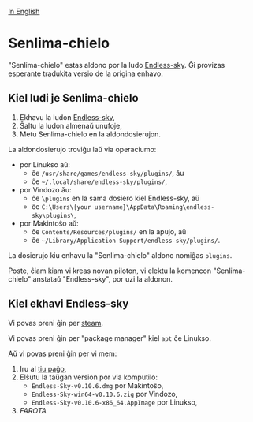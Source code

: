 [In English](https://github.com/Dok8tavo/senlima-chielo/blob/main/README.md)

# Senlima-chielo

"Senlima-chielo" estas aldono por la ludo [Endless-sky](https://endless-sky.github.io). Ĝi provizas esperante tradukita versio de la origina enhavo.

## Kiel ludi je Senlima-chielo

1. Ekhavu la ludon [Endless-sky](https://endless-sky.github.io),
2. Ŝaltu la ludon almenaŭ unufoje,
3. Metu Senlima-chielo en la aldondosierujon.

La aldondosierujo troviĝu laŭ via operaciumo:

- por Linukso aŭ:
    - ĉe `/usr/share/games/endless-sky/plugins/`, ău
    - ĉe `~/.local/share/endless-sky/plugins/`,
- por Vindozo ău:
    - ĉe `\plugins` en la sama dosiero kiel Endless-sky, aŭ
    - ĉe `C:\Users\{your username}\AppData\Roaming\endless-sky\plugins\`,
- por Makintoŝo aŭ:
    - ĉe `Contents/Resources/plugins/` en la apujo, aŭ
    - ĉe `~/Library/Application Support/endless-sky/plugins/`.

La dosierujo kiu enhavu la "Senlima-chielo" aldono nomiĝas `plugins`.

Poste, ĉiam kiam vi kreas novan piloton, vi elektu la komencon "Senlima-chielo" anstataŭ "Endless-sky", por uzi la aldonon.

## Kiel ekhavi Endless-sky

Vi povas preni ĝin per [steam](https://store.steampowered.com/app/404410/Endless_Sky/).

Vi povas preni ĝin per "package manager" kiel `apt` ĉe Linukso.

Aŭ vi povas preni ĝin per vi mem:

1. Iru al [tiu paĝo](https://github.com/endless-sky/endless-sky/releases/tag/0.10.6),
2. Elŝutu la taŭgan version por via komputilo:
    - `Endless-Sky-v0.10.6.dmg` por Makintoŝo,
    - `Endless-Sky-win64-v0.10.6.zig` por Vindozo,
    - `Endless-Sky-v0.10.6-x86_64.AppImage` por Linukso,
3. _FAROTA_

